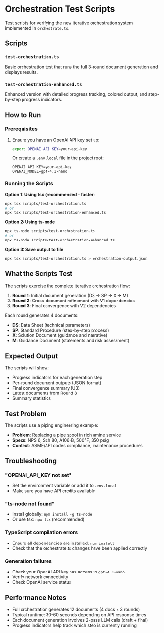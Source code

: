 # Orchestration Test Scripts

Test scripts for verifying the new iterative orchestration system implemented in `orchestrate.ts`.

## Scripts

### `test-orchestration.ts`
Basic orchestration test that runs the full 3-round document generation and displays results.

### `test-orchestration-enhanced.ts` 
Enhanced version with detailed progress tracking, colored output, and step-by-step progress indicators.

## How to Run

### Prerequisites
1. Ensure you have an OpenAI API key set up:
   ```bash
   export OPENAI_API_KEY=your-api-key
   ```
   Or create a `.env.local` file in the project root:
   ```
   OPENAI_API_KEY=your-api-key
   OPENAI_MODEL=gpt-4.1-nano
   ```

### Running the Scripts

**Option 1: Using tsx (recommended - faster)**
```bash
npx tsx scripts/test-orchestration.ts
# or
npx tsx scripts/test-orchestration-enhanced.ts
```

**Option 2: Using ts-node**
```bash
npx ts-node scripts/test-orchestration.ts
# or  
npx ts-node scripts/test-orchestration-enhanced.ts
```

**Option 3: Save output to file**
```bash
npx tsx scripts/test-orchestration.ts > orchestration-output.json
```

## What the Scripts Test

The scripts exercise the complete iterative orchestration flow:

1. **Round 1**: Initial document generation (DS → SP → X → M)
2. **Round 2**: Cross-document refinement with V1 dependencies
3. **Round 3**: Final convergence with V2 dependencies

Each round generates 4 documents:
- **DS**: Data Sheet (technical parameters)
- **SP**: Standard Procedure (step-by-step process)
- **X**: Solution Document (guidance and narrative)
- **M**: Guidance Document (statements and risk assessment)

## Expected Output

The scripts will show:
- Progress indicators for each generation step
- Per-round document outputs (JSON format)
- Final convergence summary (U3)
- Latest documents from Round 3
- Summary statistics

## Test Problem

The scripts use a piping engineering example:
- **Problem**: Replacing a pipe spool in rich amine service
- **Specs**: NPS 6, Sch 80, A106-B, 500°F, 350 psig
- **Context**: ASME/API codes compliance, maintenance procedures

## Troubleshooting

### "OPENAI_API_KEY not set"
- Set the environment variable or add it to `.env.local`
- Make sure you have API credits available

### "ts-node not found" 
- Install globally: `npm install -g ts-node`
- Or use tsx: `npx tsx` (recommended)

### TypeScript compilation errors
- Ensure all dependencies are installed: `npm install`
- Check that the orchestrate.ts changes have been applied correctly

### Generation failures
- Check your OpenAI API key has access to `gpt-4.1-nano`
- Verify network connectivity
- Check OpenAI service status

## Performance Notes

- Full orchestration generates 12 documents (4 docs × 3 rounds)
- Typical runtime: 30-60 seconds depending on API response times
- Each document generation involves 2-pass LLM calls (draft + final)
- Progress indicators help track which step is currently running